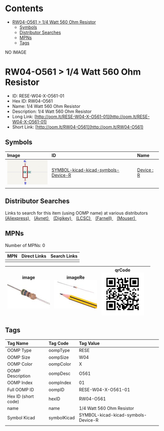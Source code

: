 



Contents
========

* [RW04-O561 > 1/4 Watt 560 Ohm Resistor](#rw04-o561--14-watt-560-ohm-resistor)
	* [Symbols](#symbols)
	* [Distributor Searches](#distributor-searches)
	* [MPNs](#mpns)
	* [Tags](#tags)
  
NO IMAGE  
# RW04-O561 > 1/4 Watt 560 Ohm Resistor

- ID: RESE-W04-X-O561-01
- Hex ID: RW04-O561
- Name: 1/4 Watt 560 Ohm Resistor
- Description: 1/4 Watt 560 Ohm Resistor
- Long Link: [http://oom.lt/RESE-W04-X-O561-01](http://oom.lt/RESE-W04-X-O561-01)
- Short Link: [http://oom.lt/RW04-O561](http://oom.lt/RW04-O561)

## Symbols
  

|Image|ID|Name|
| :--- | :--- | :--- |
|[![](https://raw.githubusercontent.com/oomlout/oomlout_OOMP_eda_V2/main/SYMBOL/kicad/kicad-symbols/Device/R/image_140.png)](https://github.com/oomlout/oomlout_OOMP_eda_V2/tree/main/SYMBOL/kicad/kicad-symbols/Device/R/)|[SYMBOL-kicad-kicad-symbols-Device-R](https://github.com/oomlout/oomlout_OOMP_eda_V2/tree/main/SYMBOL/kicad/kicad-symbols/Device/R/)|[Device : R](https://github.com/oomlout/oomlout_OOMP_eda_V2/tree/main/SYMBOL/kicad/kicad-symbols/Device/R/)|
||||

## Distributor Searches
  
Links to search for this item (using OOMP name) at various distributors  
[(Aliexpress) ](https://www.aliexpress.com/wholesale?SearchText=11171/4+Watt+560+Ohm+Resistor)&nbsp;&nbsp;&nbsp;[(Avnet) ](https://www.avnet.com/shop/us/search/1/4+Watt+560+Ohm+Resistor)&nbsp;&nbsp;&nbsp;[(Digikey) ](https://www.digikey.co.uk/en/products/result?s=1/4+Watt+560+Ohm+Resistor)&nbsp;&nbsp;&nbsp;[(LCSC) ](https://www.lcsc.com/search?q=1/4+Watt+560+Ohm+Resistor)&nbsp;&nbsp;&nbsp;[(Farnell) ](https://uk.farnell.com/search?st=1/4+Watt+560+Ohm+Resistor)&nbsp;&nbsp;&nbsp;[(Mouser) ](https://www.mouser.com/c/?q=1/4+Watt+560+Ohm+Resistor)&nbsp;&nbsp;&nbsp;
## MPNs
  
Number of MPNs: 0  

|MPN|Direct Links|Search Links|
| :--- | :--- | :--- |
||||
  

|image<br>[![](https://raw.githubusercontent.com/oomlout/oomlout_OOMP_parts_V2/main/RESE/W04/X/O561/01/image_140.jpg)](https://github.com/oomlout/oomlout_OOMP_parts_V2/tree/main/RESE/W04/X/O561/01/image.jpg)|imageRe<br>[![](https://raw.githubusercontent.com/oomlout/oomlout_OOMP_parts_V2/main/RESE/W04/X/O561/01/image_RE_140.jpg)](https://github.com/oomlout/oomlout_OOMP_parts_V2/tree/main/RESE/W04/X/O561/01/image_RE.jpg)|qrCode<br>[![](https://raw.githubusercontent.com/oomlout/oomlout_OOMP_parts_V2/main/RESE/W04/X/O561/01/qrCode_140.png)](https://github.com/oomlout/oomlout_OOMP_parts_V2/tree/main/RESE/W04/X/O561/01/qrCode.png)||
| :---: | :---: | :---: | :---: |

## Tags
  

|Tag Name|Tag Code|Tag Value|
| :--- | :--- | :--- |
|OOMP Type|oompType|RESE|
|OOMP Size|oompSize|W04|
|OOMP Color|oompColor|X|
|OOMP Description|oompDesc|O561|
|OOMP Index|oompIndex|01|
|Full OOMP ID|oompID|RESE-W04-X-O561-01|
|Hex ID (short code)|hexID|RW04-O561|
|name|name|1/4 Watt 560 Ohm Resistor|
|Symbol Kicad|symbolKicad|SYMBOL-kicad-kicad-symbols-Device-R|
||||
